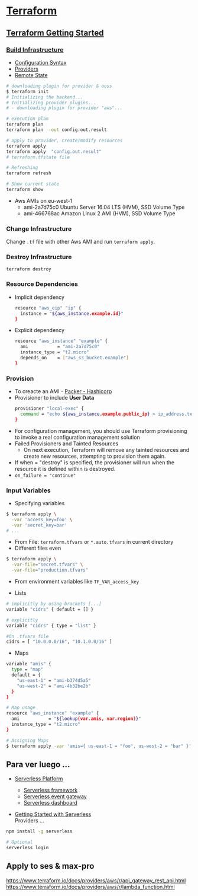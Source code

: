 # [Terraform](https://www.terraform.io)

## [Terraform Getting Started](https://www.terraform.io/intro/getting-started/install.html)

### [Build Infrastructure](https://www.terraform.io/intro/getting-started/build.html)

* [Configuration Syntax](https://www.terraform.io/docs/configuration/syntax.html)
* [Providers](https://www.terraform.io/docs/providers/index.html)
* [Remote State](https://www.terraform.io/docs/state/remote.html)

```bash
# downloading plugin for provider & ooss
$ terraform init
# Initializing the backend...
# Initializing provider plugins...
# - downloading plugin for provider "aws"...

# execution plan
terraform plan  
terraform plan  -out config.out.result  

# apply to provider, create/modify resources
terraform apply  
terraform apply  "config.out.result"
# terraform.tfstate file  

# Refreshing
terraform refresh

# Show current state
terraform show
```

* Aws AMIs on eu-west-1
  - ami-2a7d75c0	Ubuntu Server 16.04 LTS (HVM), SSD Volume Type
  - ami-466768ac	Amazon Linux 2 AMI (HVM), SSD Volume Type


### Change Infrastructure
Change `.tf` file with other Aws AMI and run `terraform apply`.

### Destroy Infrastructure
`terraform destroy`

### Resource Dependencies
* Implicit dependency
  ```bash
  resource "aws_eip" "ip" {
    instance = "${aws_instance.example.id}"
  }
  ```
* Explicit dependency  
  ```bash
  resource "aws_instance" "example" {
    ami           = "ami-2a7d75c0"
    instance_type = "t2.micro"
    depends_on    = ["aws_s3_bucket.example"]
  }
  ```

### Provision
* To creacte an AMI  -  [Packer - Hashicorp](https://www.packer.io/)
* Provisioner to include **User Data**
  ```bash
  provisioner "local-exec" {
    command = "echo ${aws_instance.example.public_ip} > ip_address.txt"
  }
  ```
* For configuration management, you should use Terraform provisioning to invoke a real configuration management solution
* Failed Provisioners and Tainted Resources 
  - On next execution, Terraform will remove any tainted resources and create new resources, attempting to provision them again.
* If when = "destroy" is specified, the provisioner will run when the resource it is defined within is destroyed.
* `on_failure = "continue"`

### Input Variables 
* Specifying variables
```bash
$ terraform apply \
  -var 'access_key=foo' \
  -var 'secret_key=bar'
# ...
```
* From File: `terraform.tfvars` or `*.auto.tfvars` in current directory
* Different files even
```bash
$ terraform apply \
  -var-file="secret.tfvars" \
  -var-file="production.tfvars"
```
* From environment variables like `TF_VAR_access_key`

* Lists
```bash
# implicitly by using brackets [...]
variable "cidrs" { default = [] }

# explicitly
variable "cidrs" { type = "list" }

#On .tfvars file
cidrs = [ "10.0.0.0/16", "10.1.0.0/16" ]
```

* Maps
```bash
variable "amis" {
  type = "map"
  default = {
    "us-east-1" = "ami-b374d5a5"
    "us-west-2" = "ami-4b32be2b"
  }
}

# Map usage
resource "aws_instance" "example" {
  ami           = "${lookup(var.amis, var.region)}"
  instance_type = "t2.micro"
}

# Assigning Maps
$ terraform apply -var 'amis={ us-east-1 = "foo", us-west-2 = "bar" }'
```














## Para ver luego ...

* [Serverless Platform](https://serverless.com/)
  - [Serverless framework](https://serverless.com/framework/)
  - [Serverless event gateway](https://serverless.com/event-gateway/)
  - [Serverless dashboard](https://serverless.com/dashboard/)

* [Getting Started with Serverless](https://serverless.com/framework/docs/getting-started/)  
  Providers ...

```bash
npm install -g serverless

# Optional
serverless login 
```


## Apply to ses & max-pro
https://www.terraform.io/docs/providers/aws/r/api_gateway_rest_api.html  
https://www.terraform.io/docs/providers/aws/r/lambda_function.html  


